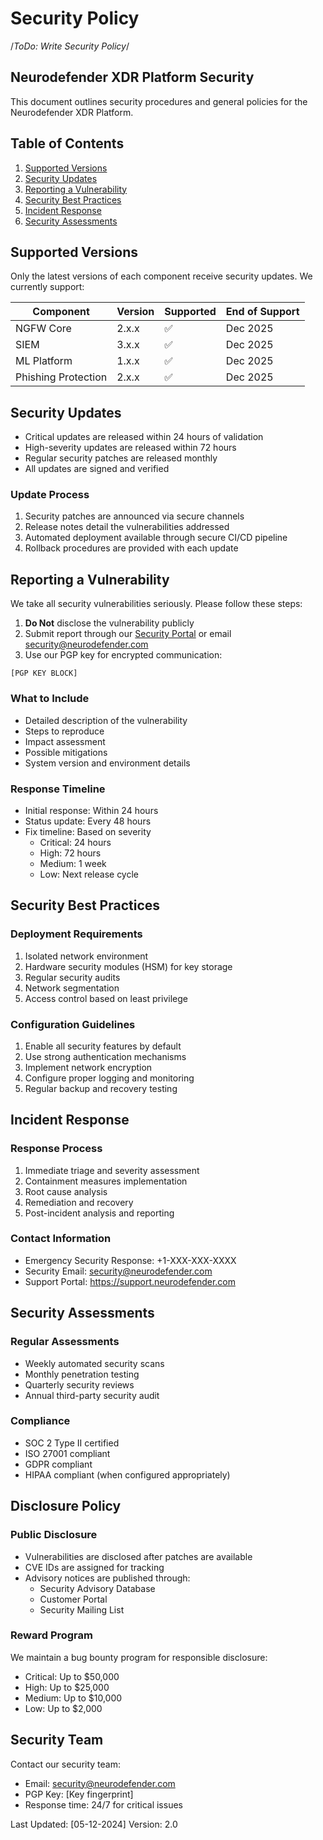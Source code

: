 # Security Policy

/*ToDo: Write Security Policy*/

## Neurodefender XDR Platform Security

This document outlines security procedures and general policies for the Neurodefender XDR Platform.

## Table of Contents

1. [Supported Versions](#supported-versions)
2. [Security Updates](#security-updates)
3. [Reporting a Vulnerability](#reporting-a-vulnerability)
4. [Security Best Practices](#security-best-practices)
5. [Incident Response](#incident-response)
6. [Security Assessments](#security-assessments)

## Supported Versions

Only the latest versions of each component receive security updates. We currently support:

| Component | Version | Supported | End of Support |
|-----------|---------|-----------|----------------|
| NGFW Core | 2.x.x   | ✅        | Dec 2025      |
| SIEM      | 3.x.x   | ✅        | Dec 2025      |
| ML Platform| 1.x.x   | ✅        | Dec 2025      |
| Phishing Protection | 2.x.x | ✅  | Dec 2025      |

## Security Updates

- Critical updates are released within 24 hours of validation
- High-severity updates are released within 72 hours
- Regular security patches are released monthly
- All updates are signed and verified

### Update Process

1. Security patches are announced via secure channels
2. Release notes detail the vulnerabilities addressed
3. Automated deployment available through secure CI/CD pipeline
4. Rollback procedures are provided with each update

## Reporting a Vulnerability

We take all security vulnerabilities seriously. Please follow these steps:

1. **Do Not** disclose the vulnerability publicly
2. Submit report through our [Security Portal](https://security.neurodefender.com) or email <security@neurodefender.com>
3. Use our PGP key for encrypted communication:

```plaintext
[PGP KEY BLOCK]
```

### What to Include

- Detailed description of the vulnerability
- Steps to reproduce
- Impact assessment
- Possible mitigations
- System version and environment details

### Response Timeline

- Initial response: Within 24 hours
- Status update: Every 48 hours
- Fix timeline: Based on severity
  - Critical: 24 hours
  - High: 72 hours
  - Medium: 1 week
  - Low: Next release cycle

## Security Best Practices

### Deployment Requirements

1. Isolated network environment
2. Hardware security modules (HSM) for key storage
3. Regular security audits
4. Network segmentation
5. Access control based on least privilege

### Configuration Guidelines

1. Enable all security features by default
2. Use strong authentication mechanisms
3. Implement network encryption
4. Configure proper logging and monitoring
5. Regular backup and recovery testing

## Incident Response

### Response Process

1. Immediate triage and severity assessment
2. Containment measures implementation
3. Root cause analysis
4. Remediation and recovery
5. Post-incident analysis and reporting

### Contact Information

- Emergency Security Response: +1-XXX-XXX-XXXX
- Security Email: <security@neurodefender.com>
- Support Portal: <https://support.neurodefender.com>

## Security Assessments

### Regular Assessments

- Weekly automated security scans
- Monthly penetration testing
- Quarterly security reviews
- Annual third-party security audit

### Compliance

- SOC 2 Type II certified
- ISO 27001 compliant
- GDPR compliant
- HIPAA compliant (when configured appropriately)

## Disclosure Policy

### Public Disclosure

- Vulnerabilities are disclosed after patches are available
- CVE IDs are assigned for tracking
- Advisory notices are published through:
  - Security Advisory Database
  - Customer Portal
  - Security Mailing List

### Reward Program

We maintain a bug bounty program for responsible disclosure:

- Critical: Up to $50,000
- High: Up to $25,000
- Medium: Up to $10,000
- Low: Up to $2,000

## Security Team

Contact our security team:

- Email: <security@neurodefender.com>
- PGP Key: [Key fingerprint]
- Response time: 24/7 for critical issues

Last Updated: [05-12-2024]
Version: 2.0
